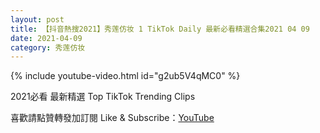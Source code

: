 ```yaml
---
layout: post
title: 【抖音熱搜2021】秀莲仿妆 1 TikTok Daily 最新必看精選合集2021 04 09
date: 2021-04-09
category: 秀莲仿妆
---
```


{% include youtube-video.html id="g2ub5V4qMC0" %}

2021必看 最新精選 Top TikTok Trending Clips

喜歡請點贊轉發加訂閱 Like & Subscribe：[YouTube](https://www.youtube.com/channel/UCAoR7VcanIPd04uEq_GIylA/videos)

